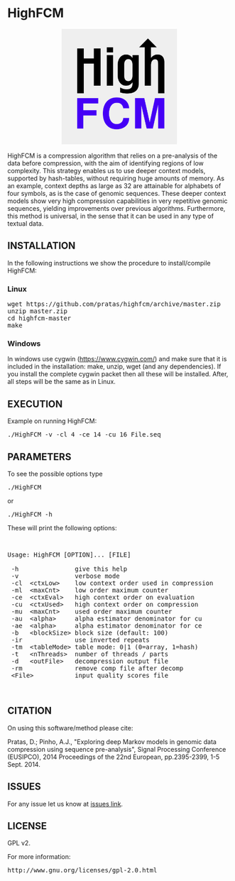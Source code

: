 # HighFCM #
<p align="center"><img src="/logo.png" 
alt="HighFCM" width="260" height="260" border="0" /></p>
HighFCM is a compression algorithm that relies on a pre-analysis of the data before compression, with the aim of identifying regions of low complexity. This strategy enables us to use deeper context models, supported by hash-tables, without requiring huge amounts of memory. As an example, context depths as large as 32 are attainable for alphabets of four symbols, as is the case of genomic sequences. These deeper context models show very high compression capabilities in very repetitive genomic sequences, yielding improvements over previous algorithms. Furthermore, this method is universal, in the sense that it can be used in any type of textual data.

## INSTALLATION ##

In the following instructions we show the procedure to install/compile HighFCM:

### Linux ###
<pre>
wget https://github.com/pratas/highfcm/archive/master.zip
unzip master.zip
cd highfcm-master
make
</pre>

### Windows ###

In windows use cygwin (https://www.cygwin.com/) and make sure that it is included in the installation: make, unzip, wget (and any dependencies). If you install the complete cygwin packet then all these will be installed. After, all steps will be the same as in Linux.


## EXECUTION ##

Example on running HighFCM:

<pre>
./HighFCM -v -cl 4 -ce 14 -cu 16 File.seq
</pre>


## PARAMETERS ##

To see the possible options type
<pre>
./HighFCM
</pre>
or
<pre>
./HighFCM -h
</pre>

These will print the following options:
<pre>
<p>
Usage: HighFCM [OPTION]... [FILE]                     

 -h               give this help                        
 -v               verbose mode                          
 -cl  &#60ctxLow&#62    low context order used in compression 
 -ml  &#60maxCnt&#62    low order maximum counter             
 -ce  &#60ctxEval&#62   high context order on evaluation      
 -cu  &#60ctxUsed&#62   high context order on compression     
 -mu  &#60maxCnt&#62    used order maximum counter            
 -au  &#60alpha&#62     alpha estimator denominator for cu    
 -ae  &#60alpha&#62     alpha estimator denominator for ce    
 -b   &#60blockSize&#62 block size (default: 100)
 -ir              use inverted repeats                  
 -tm  &#60tableMode&#62 table mode: 0|1 (0=array, 1=hash)     
 -t   &#60nThreads&#62  number of threads / parts             
 -d   &#60outFile&#62   decompression output file             
 -rm              remove comp file after decomp         
 &#60File&#62           input quality scores file  
</p>
</pre>

## CITATION ##

On using this software/method please cite:

Pratas, D.; Pinho, A.J., "Exploring deep Markov models in genomic data compression using sequence pre-analysis", Signal Processing Conference (EUSIPCO), 2014 Proceedings of the 22nd European, pp.2395-2399, 1-5 Sept. 2014.

## ISSUES ##

For any issue let us know at [issues link](https://github.com/pratas/highfcm/issues).

## LICENSE ##

GPL v2.

For more information:
<pre>http://www.gnu.org/licenses/gpl-2.0.html</pre>

                                                    

